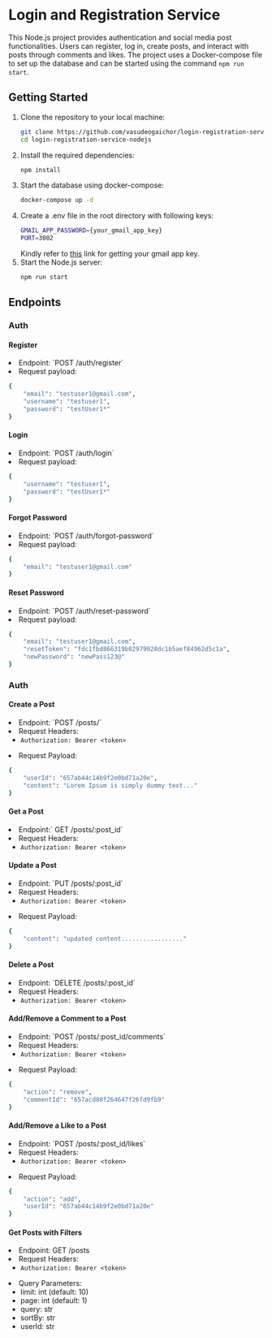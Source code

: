 # Login and Registration Service

This Node.js project provides authentication and social media post functionalities. Users can register, log in, create posts, and interact with posts through comments and likes. The project uses a Docker-compose file to set up the database and can be started using the command `npm run start`.

## Getting Started
1. Clone the repository to your local machine:
    ```bash
    git clone https://github.com/vasudeogaichor/login-registration-service-nodejs
    cd login-registration-service-nodejs
    ```
2. Install the required dependencies:
    ```bash
    npm install
    ```
3. Start the database using docker-compose:
    ```bash
    docker-compose up -d
    ```
4. Create a .env file in the root directory with following keys:
    ```bash
    GMAIL_APP_PASSWORD={your_gmail_app_key}
    PORT=3002
    ```
    Kindly refer to [this](https://blog.logrocket.com/sending-emails-node-js-nodemailer/#:~:text=Nodemailer%20is%20an%20excellent%20tool,the%20users%20of%20your%20application.) link for getting your gmail app key.
5. Start the Node.js server:
    ```bash
    npm run start
    ```

## Endpoints
### Auth

#### Register
<li>Endpoint: `POST /auth/register`
<li>Request payload:

```bash
{
    "email": "testuser1@gmail.com",
    "username": "testuser1",
    "password": "testUser1*"
}
```

#### Login
<li>Endpoint: `POST /auth/login`
<li>Request payload:

```bash
{
    "username": "testuser1",
    "password": "testUser1*"
}
```

#### Forgot Password
<li>Endpoint: `POST /auth/forgot-password`
<li>Request payload:

```bash
{
    "email": "testuser1@gmail.com"
}
```

#### Reset Password
<li>Endpoint: `POST /auth/reset-password`
<li>Request payload:

```bash
{
    "email": "testuser1@gmail.com",
    "resetToken": "fdc1fbd866319b02979928dc1b5aef84962d5c1a",
    "newPassword": "newPass123@"
}
```

### Auth
#### Create a Post
<li>Endpoint: `POST /posts/`
<li> Request Headers:

 - `Authorization: Bearer <token>`
<li>Request Payload:

```bash
{
    "userId": "657ab44c14b9f2e0bd71a20e",
    "content": "Lorem Ipsum is simply dummy text..."
}
```
#### Get a Post
<li>Endpoint:` GET /posts/:post_id`
<li> Request Headers:

 - `Authorization: Bearer <token>`

#### Update a Post
<li>Endpoint: `PUT /posts/:post_id`
<li> Request Headers:

 - `Authorization: Bearer <token>`
<li>Request Payload:

```bash
{
    "content": "updated content................."
}
```
#### Delete a Post
<li>Endpoint: `DELETE /posts/:post_id`
<li> Request Headers:

 - `Authorization: Bearer <token>`

#### Add/Remove a Comment to a Post
<li>Endpoint: `POST /posts/:post_id/comments`
<li> Request Headers:

 - `Authorization: Bearer <token>`
<li>Request Payload:

```bash
{
    "action": "remove",
    "commentId": "657acd80f264647f26fd9fb9"
}
```

#### Add/Remove a Like to a Post
<li>Endpoint: `POST /posts/:post_id/likes`
<li> Request Headers:

 - `Authorization: Bearer <token>`
<li>Request Payload:

```bash
{
    "action": "add",
    "userId": "657ab44c14b9f2e0bd71a20e"
}
```

#### Get Posts with Filters
<li>Endpoint: GET /posts
<li> Request Headers:

 - `Authorization: Bearer <token>`
<li>Query Parameters:

- limit: int (default: 10)
- page: int (default: 1)
- query: str
- sortBy: str
- userId: str
